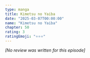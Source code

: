 ```yaml
---
type: manga
title: Kimetsu no Yaiba
date: "2025-03-07T00:00:00"
name: "Kimetsu no Yaiba"
chapter: 50
rating: 3
ratingEmoji: "⭐️⭐️⭐️"
---
```


_[No review was written for this episode]_